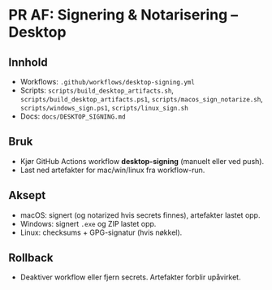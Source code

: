 # PR AF: Signering & Notarisering – Desktop

## Innhold
- Workflows: `.github/workflows/desktop-signing.yml`
- Scripts: `scripts/build_desktop_artifacts.sh`, `scripts/build_desktop_artifacts.ps1`, `scripts/macos_sign_notarize.sh`, `scripts/windows_sign.ps1`, `scripts/linux_sign.sh`
- Docs: `docs/DESKTOP_SIGNING.md`

## Bruk
- Kjør GitHub Actions workflow **desktop-signing** (manuelt eller ved push).
- Last ned artefakter for mac/win/linux fra workflow-run.

## Aksept
- macOS: signert (og notarized hvis secrets finnes), artefakter lastet opp.
- Windows: signert `.exe` og ZIP lastet opp.
- Linux: checksums + GPG-signatur (hvis nøkkel).

## Rollback
- Deaktiver workflow eller fjern secrets. Artefakter forblir upåvirket.
